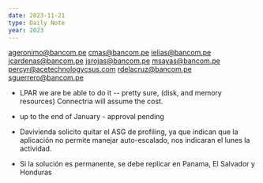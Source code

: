 ```yaml
---
date: 2023-11-21
type: Daily Note
year: 2023
---
```


ageronimo@bancom.pe
cmas@bancom.pe
ielias@bancom.pe 
jcardenas@bancom.pe 
jsrojas@bancom.pe
msayas@bancom.pe
percyr@acetechnologycsus.com
rdelacruz@bancom.pe
sguerrero@bancom.pe


- LPAR we are be able to do it --  pretty sure, (disk, and memory resources) Connectria will assume the cost.
- up to the end of January - approval pending


- Davivienda solicito quitar el ASG de profiling, ya que indican que la aplicación no permite manejar auto-escalado, nos indicaran el lunes la actividad.

- Si la solución es permanente, se debe replicar en Panama, El Salvador y Honduras


